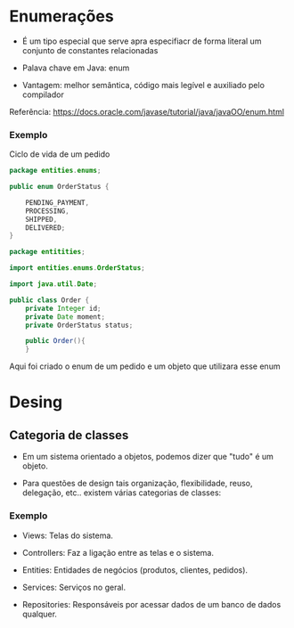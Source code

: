 # Enumerações

* É um tipo especial que serve apra especifiacr de forma literal um conjunto de constantes relacionadas

* Palava chave em Java: enum

* Vantagem: melhor semântica, código mais legível e auxiliado pelo compilador

Referência: <https://docs.oracle.com/javase/tutorial/java/javaOO/enum.html>

### Exemplo

Ciclo de vida de um pedido

~~~Java
package entities.enums;

public enum OrderStatus {

	PENDING_PAYMENT,
	PROCESSING,
	SHIPPED,
	DELIVERED;
}
~~~

~~~Java
package entitities;

import entities.enums.OrderStatus;

import java.util.Date;

public class Order {
    private Integer id;
    private Date moment;
    private OrderStatus status;

    public Order(){
    }
~~~

Aqui foi criado o enum de um pedido e um objeto que utilizara esse enum

# Desing

## Categoria de classes

* Em um sistema orientado a objetos, podemos dizer que "tudo" é um objeto.

* Para questões de design tais organização, flexibilidade, reuso, delegação, etc.. existem várias categorias de classes:
### Exemplo

* Views: Telas do sistema.

* Controllers: Faz a ligação entre as telas e o sistema.

* Entities: Entidades de negócios (produtos, clientes, pedidos).

* Services: Serviços no geral.

* Repositories: Responsáveis por acessar dados de um banco de dados qualquer.